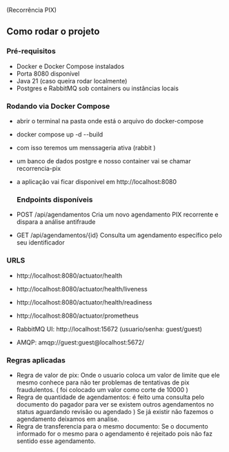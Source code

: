  (Recorrência PIX)

##  Como rodar o projeto
###  Pré-requisitos
- Docker e Docker Compose instalados
- Porta 8080 disponível
- Java 21 (caso queira rodar localmente)
- Postgres e RabbitMQ sob containers ou instâncias locais

###  Rodando via Docker Compose
- abrir o terminal na pasta onde está o arquivo do docker-compose
- docker compose up -d --build
- com isso teremos um menssageria ativa (rabbit )
- um banco de dados postgre e nosso container vai se chamar recorrencia-pix
- a aplicação vai ficar disponivel em http://localhost:8080
  
  ### Endpoints disponíveis
- POST	/api/agendamentos	Cria um novo agendamento PIX recorrente e dispara a análise antifraude
- GET	/api/agendamentos/{id}	Consulta um agendamento específico pelo seu identificador

### URLS 
- http://localhost:8080/actuator/health

- http://localhost:8080/actuator/health/liveness

- http://localhost:8080/actuator/health/readiness

- http://localhost:8080/actuator/prometheus

- RabbitMQ UI: http://localhost:15672 (usuario/senha: guest/guest)

- AMQP: amqp://guest:guest@localhost:5672/

### Regras aplicadas
- Regra de valor de pix: Onde o usuario coloca um valor de limite que ele mesmo conhece para não ter problemas de tentativas de pix fraudulentos. ( foi colocado um valor como corte de 10000 )
- Regra de quantidade de agendamentos: é feito uma consulta pelo documento do pagador para ver se existem outros agendamentos no status aguardando revisão ou agendado ) Se já existir não fazemos o agendamento deixamos em analise.
- Regra de transferencia para o mesmo documento: Se o documento informado for o mesmo para o agendamento é rejeitado pois não faz sentido esse agendamento.



